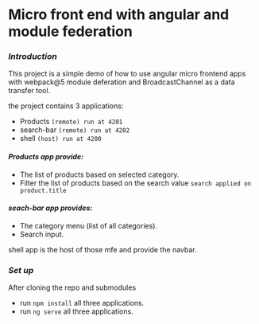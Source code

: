 # Micro front end with angular and module federation

### *Introduction*

This project is a simple demo of how to use angular micro frontend apps with webpack@5 module deferation and BroadcastChannel as a data transfer tool.

the project contains 3 applications:
* Products `(remote) run at 4201`
* search-bar  `(remote) run at 4202`
* shell  `(host) run at 4200`

#### *Products app provide:*
* The list of products based on selected category.
* Filter the list of products based on the search value `search applied on product.title`

#### *seach-bar app provides:*
* The category menu (list of all categories).
* Search input.

shell app is the host of those mfe and provide the navbar.


### *Set up*

After cloning the repo and submodules

- run `npm install` all three applications.
- run `ng serve` all three applications.
